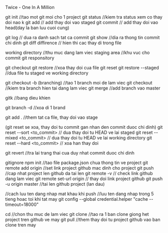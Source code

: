 Twice - One In A Million

git init //tao mot git moi cho 1 project
git status //kiem tra status xem co thay doi nao k
git add // add thay doi vao staged
git commit // add thay doi vao head(day la ban luu cuoi cung)

git log // dua ra danh sach tat ca commit
git show //dia ra thong tin commit chi dinh
git diff diffirence // hien thi cac thay di trong file

working directory //thu muc dang lam viec
staging area  //khu vuc cho commit
git responsitory

git checkout  git restore <file> //xoa thay doi cua file
git reset     git restore --staged <file> //dua file tu staged ve working directory

git checkout -b <branch> (branching) //tao 1 branch moi de lam viec
git checkout <branch> //kiem tra branch hien tai dang lam viec
git merge //add branch vao master

gitk //bang dieu khien

git branch -d <branch> //xoa di 1 brand

git add . //them tat ca file, thay doi vao stage

(git reset se xoa, thay doi tu commit gan nhan den commit duoc chi dinh)
git reset --sort <to_commit> // dua thay doi tu HEAD ve lai staged
git reset --mixed <to_commit> // dua thay doi tu HEAD ve lai working directory
git reset --hard <to_commit> // xoa han thay doi

git revert <commit> //tra lai trang thai cua duy nhat commit duoc chi dinh

gitignore
npm init //tao file package.json chua thong tin ve project
git remote add origin <link github> //set link project github mac dinh cho project
git push //cap nhat project len github da tai len
git remote -v // check link github dang lam viec
git remote set-url origin <link github> // thay doi link project github
git push -u origin master //tai len github project (lan dau)


//cach luu ten dang nhap mat khau khi push
//luu ten dang nhap trong 5 tieng hoac toi khi tat may
git config --global credential.helper "cache --timeout=18000"

cd //chon thu muc de lam viec
git clone <link github> //tao ra 1 ban clone giong het project tren github ve may
git pull //them thay doi tu project github vao ban clone tren may